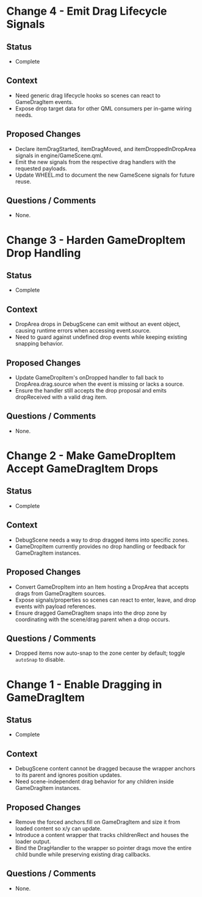 # Change 4 - Emit Drag Lifecycle Signals
## Status
- Complete
## Context
- Need generic drag lifecycle hooks so scenes can react to GameDragItem events.
- Expose drop target data for other QML consumers per in-game wiring needs.

## Proposed Changes
- Declare itemDragStarted, itemDragMoved, and itemDroppedInDropArea signals in engine/GameScene.qml.
- Emit the new signals from the respective drag handlers with the requested payloads.
- Update WHEEL.md to document the new GameScene signals for future reuse.

## Questions / Comments
- None.

# Change 3 - Harden GameDropItem Drop Handling
## Status
- Complete
## Context
- DropArea drops in DebugScene can emit without an event object, causing runtime errors when accessing event.source.
- Need to guard against undefined drop events while keeping existing snapping behavior.

## Proposed Changes
- Update GameDropItem's onDropped handler to fall back to DropArea.drag.source when the event is missing or lacks a source.
- Ensure the handler still accepts the drop proposal and emits dropReceived with a valid drag item.

## Questions / Comments
- None.

# Change 2 - Make GameDropItem Accept GameDragItem Drops
## Status
- Complete
## Context
- DebugScene needs a way to drop dragged items into specific zones.
- GameDropItem currently provides no drop handling or feedback for GameDragItem instances.

## Proposed Changes
- Convert GameDropItem into an Item hosting a DropArea that accepts drags from GameDragItem sources.
- Expose signals/properties so scenes can react to enter, leave, and drop events with payload references.
- Ensure dragged GameDragItem snaps into the drop zone by coordinating with the scene/drag parent when a drop occurs.

## Questions / Comments
- Dropped items now auto-snap to the zone center by default; toggle `autoSnap` to disable.

# Change 1 - Enable Dragging in GameDragItem
## Status
- Complete
## Context
- DebugScene content cannot be dragged because the wrapper anchors to its parent and ignores position updates.
- Need scene-independent drag behavior for any children inside GameDragItem instances.

## Proposed Changes
- Remove the forced anchors.fill on GameDragItem and size it from loaded content so x/y can update.
- Introduce a content wrapper that tracks childrenRect and houses the loader output.
- Bind the DragHandler to the wrapper so pointer drags move the entire child bundle while preserving existing drag callbacks.

## Questions / Comments
- None.
